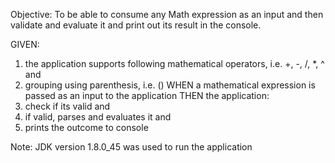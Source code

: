 Objective: To be able to consume any Math expression as an input and then validate and evaluate it and print out its result in the console.

GIVEN:
  1. the application supports following mathematical operators, i.e. +, -, /, *, ^ and
  2. grouping using parenthesis, i.e. ()
WHEN a mathematical expression is passed as an input to the application
THEN the application:
  1. check if its valid and
  2. if valid, parses and evaluates it and
  3. prints the outcome to console
  
Note: JDK version 1.8.0_45 was used to run the application
